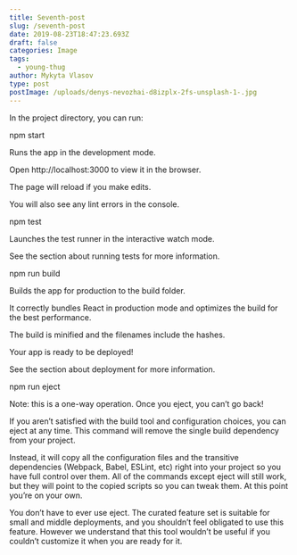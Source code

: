 ```yaml
---
title: Seventh-post
slug: /seventh-post
date: 2019-08-23T18:47:23.693Z
draft: false
categories: Image
tags:
  - young-thug
author: Mykyta Vlasov
type: post
postImage: /uploads/denys-nevozhai-d8izplx-2fs-unsplash-1-.jpg
---
```

In the project directory, you can run:

npm start

Runs the app in the development mode.

Open http://localhost:3000 to view it in the browser.

The page will reload if you make edits.

You will also see any lint errors in the console.

npm test

Launches the test runner in the interactive watch mode.

See the section about running tests for more information.

npm run build

Builds the app for production to the build folder.

It correctly bundles React in production mode and optimizes the build for the best performance.

The build is minified and the filenames include the hashes.

Your app is ready to be deployed!

See the section about deployment for more information.



npm run eject

Note: this is a one-way operation. Once you eject, you can’t go back!



If you aren’t satisfied with the build tool and configuration choices, you can eject at any time. This command will remove the single build dependency from your project.



Instead, it will copy all the configuration files and the transitive dependencies (Webpack, Babel, ESLint, etc) right into your project so you have full control over them. All of the commands except eject will still work, but they will point to the copied scripts so you can tweak them. At this point you’re on your own.



You don’t have to ever use eject. The curated feature set is suitable for small and middle deployments, and you shouldn’t feel obligated to use this feature. However we understand that this tool wouldn’t be useful if you couldn’t customize it when you are ready for it.
